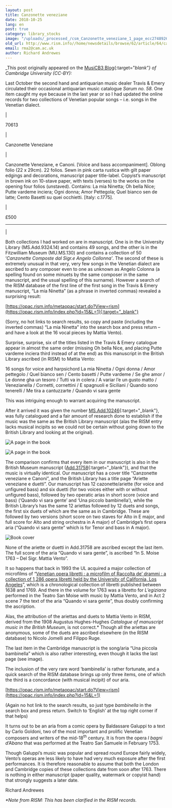 ```yaml
---
layout: post
title: Canzonette veneziane
date: 2018-10-25
lang: en
post: true
category: library_stocks
image: "/uploads/_processed_/csm_Canzonette_veneziane_1_page_ecc2748926.jpg"
old_url: http://www.rism.info//home/newsdetails/browse/62/article/64/canzonette-veneziane.html
email: rma2@cam.ac.uk
author: Richard Andrewes
---
```



_This post originally appeared on the [MusiCB3 Blog](https://musicb3.wordpress.com/2018/07/13/canzonette-veneziane/){:target="_blank"} of Cambridge University (CC-BY):_

Last October the second hand and antiquarian music dealer Travis & Emery circulated their occasional antiquarian music catalogue _Sarum no. 58_. One item caught my eye because in the last year or so I had updated the online records for two collections of Venetian popular songs – i.e. songs in the Venetian dialect.



|

70613

|

Canzonette Veneziane

|

Canzonette Veneziane, e Canoni. [Voice and bass accompaniment]. Oblong folio (22 x 29cm). 22 folios. Sewn in pink carta rustica with gilt paper edgings and decorations, manuscript paper title-label. Copyist’s manuscript in brown ink on 10-stave paper, with texts (verses) to the works on the opening four folios (unstaved). Contains: La mia Ninetta; Oh bella Nice; Putte vardeme inciera; Ogni donna; Amor Pettegola; Quel bianco sen de latte; Cento Basetti su quei occhietti. [Italy: c.1775].

|

£500



****

|




Both collections I had worked on are in manuscript. One is in the University Library (MS.Add.9324.14) and contains 49 songs, and the other is in the Fitzwilliam Museum (MU.MS.130) and contains a collection of 50 ‘_Canzonette Composte dal Sigr.e Angelo Collonna’_. The second of these is extremely unusual in that very, very few songs in the Venetian dialect are ascribed to any composer even to one as unknown as Angelo Colonna (a spelling found on some minuets by the same composer in the same manuscript, and the usual spelling of this surname). However a search of the RISM database of the first line of the first song in the Travis & Emery manuscript, “La mia Ninetta” (as a phrase in inverted commas) revealed a surprising result:

[https://opac.rism.info/metaopac/start.do?View=rism](https://opac.rism.info/index.php?id=15&L=1){:target="_blank"}

(Sorry, no hot links to search results, so copy and paste (including the inverted commas) “La mia Ninetta” into the search box and press return – and have a look at the 16 vocal pieces by Mattia Vento).

Surprise, surprise, six of the titles listed in the Travis & Emery catalogue appear in almost the same order (missing Oh bella Nice, and placing Putte vardeme inciera third instead of at the end) as this manuscript in the British Library ascribed (in RISM) to Mattia Vento:

16 songs for voice and harpsichord
La mia Ninetta / Ogni donna / Amor pettegolo / Quel bianco sen / Cento basetti / Putte vardeme / Se ghe amor / Le donne gha un tesoro / Tutti va in colera / A variar l’e un gusto matto / Venezianella / Cornetti, cornettini / E spagnuoli e Siciliani / Quando sono tenerelli / Me tira a cantuzzarte / Quando vi sara gente

This was intriguing enough to warrant acquiring the manuscript.

After it arrived it was given the number [MS.Add.10246](https://opac.rism.info/search?id=1001049539&View=rism&Language=en){:target="_blank"}, was fully catalogued and a fair amount of research done to establish if the music was the same as the British Library manuscript (alas the RISM entry lacks musical incipits so we could not be certain without going down to the British Library and looking at the original).

![A page in the book](http://rism.info/fileadmin/content/news/Canzonette_veneziane_3_bookopen.png)

![A page in the book](http://rism.info/fileadmin/content/news/Canzonette_veneziane_3_bookopen2.png)

The comparison confirms that every item in our manuscript is also in the British Museum manuscript ([Add.31758](https://opac.rism.info/search?id=1001049542&View=rism&Language=en){:target="_blank"}), and that the music is virtually identical. Our manuscript has a cover title “Canzonette veneziane e Canoni”, and the British Library has a title page “Ariette veneziane e duetti”. Our manuscript has 12 cazonette/ariette (for voice and unfigured bass) and six duetti (for two voices either with or without unfigured bass), followed by two operatic arias in short score (voice and bass) (‘Quando vi sara gente’ and ‘Una piccolo bambinella’), while the British Library’s has the same 12 ariettas followed by 12 duets and songs, the first six duets of which are the same as in Cambridge. These are followed by two versions (short score on two staves for Alto in E major, and full score for Alto and string orchestra in A major) of Cambridge’s first opera aria (“Quando vi sara gente” which is for Tenor and bass in A major).

![Book cover](http://rism.info/fileadmin/content/news/Canzonette_veneziane_2_cover.jpg)

None of the ariette or duetti in Add.31758 are ascribed except the last item. The full score of the aria “Quando vi sara gente”, is ascribed “In S. Moise 1763 – Del Sigr. Mattia Vento”.

It so happens that back in 1993 the UL acquired a major collection of microfilms of “[Venetian opera libretti : a microfilm of Raccolta de’ drammi : a collection of 1,286 opera libretti held by the University of California, Los Angeles](http://idiscover.lib.cam.ac.uk/primo-explore/fulldisplay?docid=44CAM_ALMA21469817700003606&context=L&vid=44CAM_PROD&search_scope=SCOP_UL&tab=cam_lib_coll&lang=en_US)”, which is a chronological collection of libretti published between 1638 and 1769. And there in the volume for 1763 was a libretto for _L’egiziana_ performed in the Teatro San Moise with music by Mattia Vento, and in Act 2 scene 7 the text of the aria “Quando vi sara gente”, thus doubly confirming the ascription.

Alas, the attribution of the ariettas and duets to Mattia Vento in RISM, derived from the 1908 Augustus Hughes-Hughes _Catalogue of manuscript music in the British Museum_, is not correct.\* Though all the ariettas are anonymous, some of the duets are ascribed elsewhere (in the RISM database) to Nicolo Jomelli and Filippo Ruge.

The last item in the Cambridge manuscript is the song/aria “Una piccola bambinella” which is also rather interesting, even though it lacks the last page (see image).

The inclusion of the very rare word ‘bambinella’ is rather fortunate, and a quick search of the RISM database brings up only three items, one of which the third is a concordance (with musical incipit) of our aria.

[https://opac.rism.info/metaopac/start.do?View=rism](https://opac.rism.info/index.php?id=15&L=1)

(Again no hot link to the search results, so just type _bambinella_ in the search box and press return. Switch to ‘English’ at the top right corner if that helps)

It turns out to be an aria from a comic opera by Baldassare Galuppi to a text by Carlo Goldoni, two of the most important and prolific Venetian composers and writers of the mid-18<sup>th</sup> century. It is from the opera _I bagni d’Abano_ that was performed at the Teatro San Samuele in February 1753.

Though Galuppi’s music was popular and spread round Europe fairly widely, Vento’s operas are less likely to have had very much exposure after the first performances. It is therefore reasonable to assume that both the London and Cambridge copies of these collections date from soon after 1763. There is nothing in either manuscript (paper quality, watermark or copyist hand) that strongly suggests a later date.



Richard Andrewes

_\*Note from RISM: This has been clarified in the RISM records._



<script type="text/javascript">var switchTo5x=true;</script><script type="text/javascript" src="http://w.sharethis.com/button/buttons.js"></script><script type="text/javascript">stLight.options({publisher: "9b601438-1ce1-49d8-bfd7-9cff5df54c17", doNotHash: false, doNotCopy: false, hashAddressBar: false});</script>